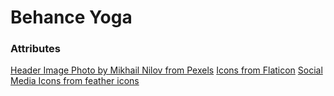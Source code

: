 # Behance Yoga

### Attributes

[Header Image Photo by Mikhail Nilov from Pexels](https://www.pexels.com/photo/side-view-of-woman-doing-yoga-6707079/)
[Icons from Flaticon](https://www.flaticon.com/)
[Social Media Icons from feather icons](https://feathericons.com/)
